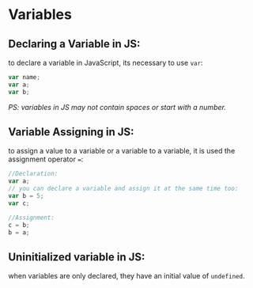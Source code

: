 # Variables

## Declaring a Variable in JS:

to declare a variable in JavaScript, its necessary to use `var`:

```javascript
var name;
var a;
var b;
```

_PS: variables in JS may not contain spaces or start with a number._


## Variable Assigning in JS:

to assign a value to a variable or a variable to a variable, it is used the assignment operator `=`:

```javascript
//Declaration:
var a;
// you can declare a variable and assign it at the same time too:
var b = 5;
var c;

//Assignment:
c = b;
b = a;
```


## Uninitialized variable in JS:

when variables are only declared, they have an initial value of `undefined`.







